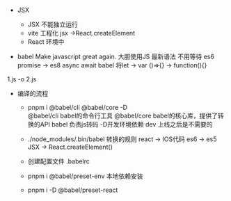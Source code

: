 - JSX
    - JSX 不能独立运行
    - vite 工程化
         jsx ->React.createElement
    - React 环境中

- babel 
     Make javascript great again.
     大胆使用JS 最新语法  不用等待
     es6 promise -> es8 async await
     babel  将let -> var
     ()=>{}  -> function(){}

 1.js -o 2.js

- 编译的流程
    - pnpm i @babel/cli @babel/core -D   
      @babel/cli babel的命令行工具
      @babel/core babel的核心库，提供了转换的API
      babel 负责js转码
      -D开发环境依赖  dev 上线之后是不需要的
    - ./node_modules/.bin/babel
      转换的规则
      react -> IOS代码
      es6 -> es5
      JSX -> React.createElement()

    - 创建配置文件 .babelrc
    - pnpm i @babel/preset-env  本地依赖安装
    - pnpm i -D @babel/preset-react 

